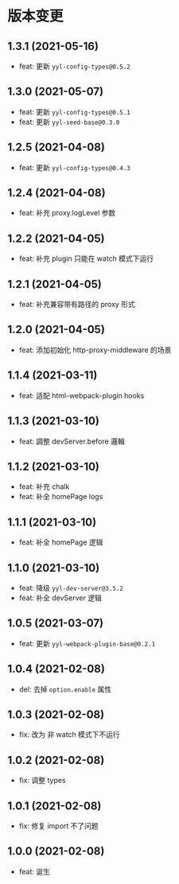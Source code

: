 # 版本变更

## 1.3.1 (2021-05-16)

- feat: 更新 `yyl-config-types@0.5.2`

## 1.3.0 (2021-05-07)

- feat: 更新 `yyl-config-types@0.5.1`
- feat: 更新 `yyl-seed-base@0.3.0`

## 1.2.5 (2021-04-08)

- feat: 更新 `yyl-config-types@0.4.3`

## 1.2.4 (2021-04-08)

- feat: 补充 proxy.logLevel 参数

## 1.2.2 (2021-04-05)

- feat: 补充 plugin 只能在 watch 模式下运行

## 1.2.1 (2021-04-05)

- feat: 补充兼容带有路径的 proxy 形式

## 1.2.0 (2021-04-05)

- feat: 添加初始化 http-proxy-middleware 的场景

## 1.1.4 (2021-03-11)

- feat: 适配 html-webpack-plugin hooks

## 1.1.3 (2021-03-10)

- feat: 調整 devServer.before 邏輯

## 1.1.2 (2021-03-10)

- feat: 补充 chalk
- feat: 补全 homePage logs

## 1.1.1 (2021-03-10)

- feat: 补全 homePage 逻辑

## 1.1.0 (2021-03-10)

- feat: 降级 `yyl-dev-server@3.5.2`
- feat: 补全 devServer 逻辑

## 1.0.5 (2021-03-07)

- feat: 更新 `yyl-webpack-plugin-base@0.2.1`

## 1.0.4 (2021-02-08)

- del: 去掉 `option.enable` 属性

## 1.0.3 (2021-02-08)

- fix: 改为 非 watch 模式下不运行

## 1.0.2 (2021-02-08)

- fix: 调整 types

## 1.0.1 (2021-02-08)

- fix: 修复 import 不了问题

## 1.0.0 (2021-02-08)

- feat: 诞生
